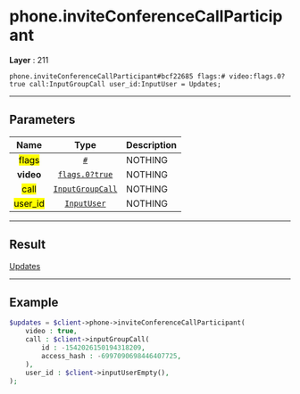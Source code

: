# phone.inviteConferenceCallParticipant

**Layer** : 211

```tl
phone.inviteConferenceCallParticipant#bcf22685 flags:# video:flags.0?true call:InputGroupCall user_id:InputUser = Updates;
```

---

## Parameters

| Name | Type | Description |
| :---: | :---: | :--- |
| <mark>flags</mark> | [`#`](type/#) | NOTHING |
| **video** | [`flags.0?true`](type/true) | NOTHING |
| <mark>call</mark> | [`InputGroupCall`](type/InputGroupCall) | NOTHING |
| <mark>user_id</mark> | [`InputUser`](type/InputUser) | NOTHING |

---

## Result

[Updates](type/Updates)

---

## Example

```php
$updates = $client->phone->inviteConferenceCallParticipant(
	video : true,
	call : $client->inputGroupCall(
		id : -1542026150194318209,
		access_hash : -6997090698446407725,
	),
	user_id : $client->inputUserEmpty(),
);
```